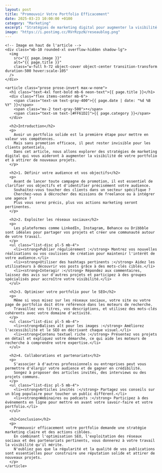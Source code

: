 ```yaml
---
layout: post
title: "Promouvoir Votre Portfolio Efficacement"
date: 2025-03-23 10:00:00 +0100
category: "Marketing"
excerpt: "Stratégies de marketing digital pour augmenter la visibilité de votre portfolio et attirer l'attention des clients potentiels."
image: "https://i.postimg.cc/RVrRzpzN/reseaublog.png"
---
```


<main class="pt-24 pb-16 bg-[#0A0118] text-white">
  <div class="container mx-auto px-4 max-w-4xl">

    <!-- Image en haut de l'article -->
    <div class="mb-10 rounded-xl overflow-hidden shadow-lg">
      <img 
        src="{{ page.image }}" 
        alt="{{ page.title }}" 
        class="w-full h-72 object-cover object-center transition-transform duration-500 hover:scale-105"
      />
    </div>

    <article class="prose prose-invert max-w-none">
      <h1 class="text-4xl font-bold mb-6 neon-text">{{ page.title }}</h1>
      <div class="flex items-center mb-6">
        <span class="text-sm text-gray-400">{{ page.date | date: "%d %B %Y" }}</span>
        <span class="mx-2 text-gray-500">•</span>
        <span class="text-sm text-[#FF61D2]">{{ page.category }}</span>
      </div>

      <h2>Introduction</h2>
      <p>
        Avoir un portfolio solide est la première étape pour mettre en valeur vos compétences. 
        Mais sans promotion efficace, il peut rester invisible pour les clients potentiels. 
        Dans cet article, nous allons explorer des stratégies de marketing digital qui vous aideront à augmenter la visibilité de votre portfolio et à attirer de nouveaux projets.
      </p>

      <h2>1. Définir votre audience et vos objectifs</h2>
      <p>
        Avant de lancer toute campagne de promotion, il est essentiel de clarifier vos objectifs et d'identifier précisément votre audience. 
        Souhaitez-vous toucher des clients dans un secteur spécifique ? 
        Cherchez-vous à décrocher des missions de freelance ou à intégrer une agence ? 
        Plus vous serez précis, plus vos actions marketing seront pertinentes.
      </p>

      <h2>2. Exploiter les réseaux sociaux</h2>
      <p>
        Les plateformes comme LinkedIn, Instagram, Behance ou Dribbble sont idéales pour partager vos projets et créer une communauté autour de votre travail.
      </p>
      <ul class="list-disc pl-5 mb-4">
        <li><strong>Publier régulièrement :</strong> Montrez vos nouvelles réalisations ou vos coulisses de création pour maintenir l'intérêt de votre audience.</li>
        <li><strong>Utiliser des hashtags pertinents :</strong> Aidez les utilisateurs à découvrir vos posts grâce à des mots-clés ciblés.</li>
        <li><strong>Interagir :</strong> Répondez aux commentaires, laissez des avis sur d'autres projets et participez à des groupes spécialisés pour accroître votre visibilité.</li>
      </ul>

      <h2>3. Optimiser votre portfolio pour le SEO</h2>
      <p>
        Même si vous misez sur les réseaux sociaux, votre site ou votre page de portfolio doit être référencé dans les moteurs de recherche. 
        Travaillez vos titres, vos descriptions, et utilisez des mots-clés cohérents avec votre domaine d'activité.
      </p>
      <ul class="list-disc pl-5 mb-4">
        <li><strong>Balises alt pour les images :</strong> Améliorez l'accessibilité et le SEO en décrivant chaque visuel.</li>
        <li><strong>Contenu textuel riche :</strong> Présentez vos projets en détail et expliquez votre démarche, ce qui aide les moteurs de recherche à comprendre votre expertise.</li>
      </ul>

      <h2>4. Collaborations et partenariats</h2>
      <p>
        S'associer à d'autres professionnels ou entreprises peut vous permettre d'élargir votre audience et de gagner en crédibilité. 
        Songez à proposer des articles invités, des interviews ou des projets communs.
      </p>
      <ul class="list-disc pl-5 mb-4">
        <li><strong>Articles invités :</strong> Partagez vos conseils sur un blog populaire pour toucher un public différent.</li>
        <li><strong>Webinaires ou podcasts :</strong> Participez à des événements en ligne pour mettre en avant votre savoir-faire et votre portfolio.</li>
      </ul>

      <h2>Conclusion</h2>
      <p>
        Promouvoir efficacement votre portfolio demande une stratégie marketing claire et des actions ciblées. 
        En combinant l'optimisation SEO, l'exploitation des réseaux sociaux et des partenariats pertinents, vous donnerez à votre travail la visibilité qu'il mérite. 
        N'oubliez pas que la régularité et la qualité de vos publications sont essentielles pour construire une réputation solide et attirer de nouveaux projets.
      </p>
    </article>
  </div>
</main>
